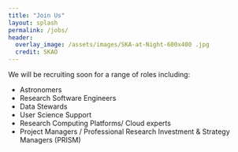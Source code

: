 ```yaml
---
title: "Join Us"
layout: splash
permalink: /jobs/
header:
  overlay_image: /assets/images/SKA-at-Night-600x400 .jpg
  credit: SKAO
---
```


We will be recruiting soon for a range of roles including:
* Astronomers
* Research Software Engineers
* Data Stewards
* User Science Support
* Research Computing Platforms/ Cloud experts
* Project Managers / Professional Research Investment & Strategy Managers (PRISM)
